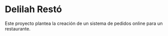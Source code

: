 # Delilah Restó

Este proyecto plantea la creación de un sistema de pedidos online para un restaurante.